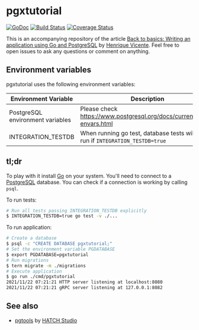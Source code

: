 # pgxtutorial
[![GoDoc](https://godoc.org/github.com/henvic/pgxtutorial?status.svg)](https://godoc.org/github.com/henvic/pgxtutorial) [![Build Status](https://github.com/henvic/pgxtutorial/workflows/Tests/badge.svg)](https://github.com/henvic/pgxtutorial/actions?query=workflow%3ATests) [![Coverage Status](https://coveralls.io/repos/henvic/pgxtutorial/badge.svg)](https://coveralls.io/r/henvic/pgxtutorial)

This is an accompanying repository of the article [Back to basics: Writing an application using Go and PostgreSQL](https://henvic.dev/posts/go-postgres) by [Henrique Vicente](https://henvic.dev/). Feel free to open issues to ask any questions or comment on anything.

## Environment variables
pgxtutorial uses the following environment variables:

| Environment Variable | Description |
| - | - |
| PostgreSQL environment variables | Please check https://www.postgresql.org/docs/current/libpq-envars.html |
| INTEGRATION_TESTDB | When running go test, database tests will only run if `INTEGRATION_TESTDB=true` |

## tl;dr
To play with it install [Go](https://go.dev/) on your system.
You'll need to connect to a [PostgreSQL](https://www.postgresql.org/) database.
You can check if a connection is working by calling `psql`.

To run tests:

```sh
# Run all tests passing INTEGRATION_TESTDB explicitly
$ INTEGRATION_TESTDB=true go test -v ./...
```

To run application:

```sh
# Create a database
$ psql -c "CREATE DATABASE pgxtutorial;"
# Set the environment variable PGDATABASE
$ export PGDATABASE=pgxtutorial
# Run migrations
$ tern migrate -m ./migrations
# Execute application
$ go run ./cmd/pgxtutorial
2021/11/22 07:21:21 HTTP server listening at localhost:8080
2021/11/22 07:21:21 gRPC server listening at 127.0.0.1:8082
```

## See also
* [pgtools](https://github.com/hatch-studio/pgtools/) by [HATCH Studio](https://hatchstudio.co/)
